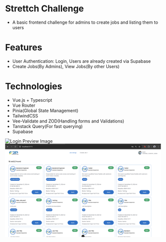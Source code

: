 # Strettch Challenge
- A basic frontend challenge for admins to create jobs and listing them to users
  
# Features
- User Authentication: Login, Users are already created via Supabase
- Create Jobs(By Admins), View Jobs(By other Users)

# Technologies
- Vue.js + Typescript
- Vue Router
- Pinia(Global State Management)
- TailwindCSS
- Vee-Validate and ZOD(Handling forms and Validations)
- Tanstack Query(For fast querying)
- Supabase

![Login Preview Image](https://github.com/UNYUZIMFURA/strettch-challenge/blob/main/Screenshot%202024-12-16%20at%2008.58.59.png)
![Jobs Preview Image](https://github.com/UNYUZIMFURA/strettch-challenge/blob/main/Screenshot%202024-12-19%20at%2009.48.24.png)

